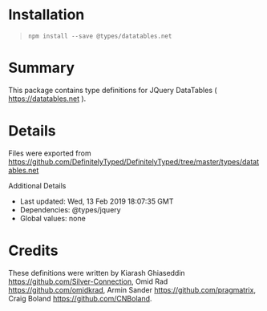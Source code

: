 # Installation
> `npm install --save @types/datatables.net`

# Summary
This package contains type definitions for JQuery DataTables ( https://datatables.net ).

# Details
Files were exported from https://github.com/DefinitelyTyped/DefinitelyTyped/tree/master/types/datatables.net

Additional Details
 * Last updated: Wed, 13 Feb 2019 18:07:35 GMT
 * Dependencies: @types/jquery
 * Global values: none

# Credits
These definitions were written by Kiarash Ghiaseddin <https://github.com/Silver-Connection>, Omid Rad <https://github.com/omidkrad>, Armin Sander <https://github.com/pragmatrix>, Craig Boland <https://github.com/CNBoland>.

